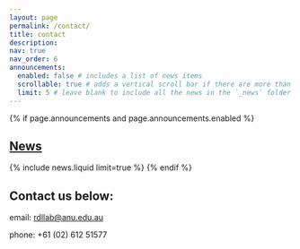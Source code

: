 ```yaml
---
layout: page
permalink: /contact/
title: contact
description:
nav: true
nav_order: 6
announcements:
  enabled: false # includes a list of news items
  scrollable: true # adds a vertical scroll bar if there are more than 3 news items
  limit: 5 # leave blank to include all the news in the `_news` folder
---
```


<!-- News -->

{% if page.announcements and page.announcements.enabled %}

<h2>
    <a href="{{ '/news/' | relative_url }}" style="color: inherit">News</a>
</h2>
{% include news.liquid limit=true %}
{% endif %}

## Contact us below:

<i class="ti ti-mail"></i> email: rdllab@anu.edu.au

<i class="ti ti-phone"></i> phone: +61 (02) 612 51577
